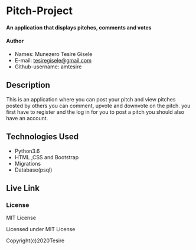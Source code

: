 # Pitch-Project

#### An application that displays pitches, comments and votes

#### Author

* Names: Munezero Tesire Gisele
* E-mail: tesiregisele@gmail.com
* Github-username: amtesire

## Description

This is an application where you can post your pitch and view pitches posted by others you can comment, upvote and downvote on the pitch. you first have to register and the log in for you to post a pitch you should also have an account. 

## Technologies Used

* Python3.6
* HTML ,CSS and Bootstrap
* Migrations
* Database(psql)

## Live Link


### License
MIT License

Licensed under MIT License

Copyright(c)2020Tesire